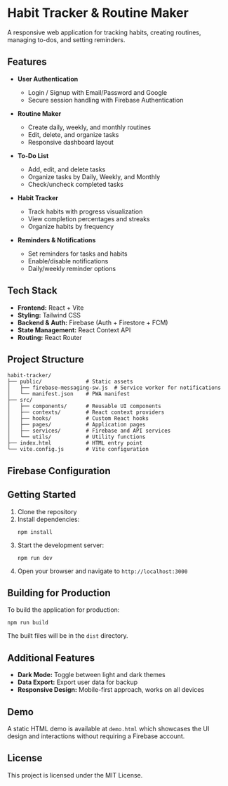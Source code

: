 # Habit Tracker & Routine Maker

A responsive web application for tracking habits, creating routines, managing to-dos, and setting reminders.

## Features

- **User Authentication**
  - Login / Signup with Email/Password and Google
  - Secure session handling with Firebase Authentication

- **Routine Maker**
  - Create daily, weekly, and monthly routines
  - Edit, delete, and organize tasks
  - Responsive dashboard layout

- **To-Do List**
  - Add, edit, and delete tasks
  - Organize tasks by Daily, Weekly, and Monthly
  - Check/uncheck completed tasks

- **Habit Tracker**
  - Track habits with progress visualization
  - View completion percentages and streaks
  - Organize habits by frequency

- **Reminders & Notifications**
  - Set reminders for tasks and habits
  - Enable/disable notifications
  - Daily/weekly reminder options

## Tech Stack

- **Frontend:** React + Vite
- **Styling:** Tailwind CSS
- **Backend & Auth:** Firebase (Auth + Firestore + FCM)
- **State Management:** React Context API
- **Routing:** React Router

## Project Structure

```
habit-tracker/
├── public/              # Static assets
│   ├── firebase-messaging-sw.js  # Service worker for notifications
│   └── manifest.json    # PWA manifest
├── src/
│   ├── components/      # Reusable UI components
│   ├── contexts/        # React context providers
│   ├── hooks/           # Custom React hooks
│   ├── pages/           # Application pages
│   ├── services/        # Firebase and API services
│   └── utils/           # Utility functions
├── index.html           # HTML entry point
└── vite.config.js       # Vite configuration
```

## Firebase Configuration


## Getting Started

1. Clone the repository
2. Install dependencies:
   ```
   npm install
   ```
3. Start the development server:
   ```
   npm run dev
   ```
4. Open your browser and navigate to `http://localhost:3000`

## Building for Production

To build the application for production:

```
npm run build
```

The built files will be in the `dist` directory.

## Additional Features

- **Dark Mode:** Toggle between light and dark themes
- **Data Export:** Export user data for backup
- **Responsive Design:** Mobile-first approach, works on all devices

## Demo

A static HTML demo is available at `demo.html` which showcases the UI design and interactions without requiring a Firebase account.

## License

This project is licensed under the MIT License.
